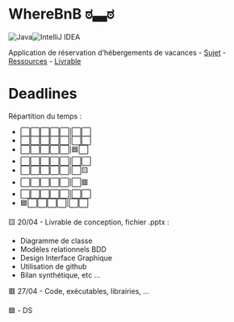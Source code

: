 # WhereBnB ಠ▃ಠ 

![Java](https://img.shields.io/badge/java-%23ED8B00.svg?style=for-the-badge&logo=openjdk&logoColor=white)![IntelliJ IDEA](https://img.shields.io/badge/IntelliJIDEA-000000.svg?style=for-the-badge&logo=intellij-idea&logoColor=white)

Application de réservation d’hébergements de vacances - [Sujet](https://boostcamp.omneseducation.com/course/view.php?id=377194 "Boostcamp !") - [Ressources](https://boostcamp.omneseducation.com/course/view.php?id=377194&section=2#tabs-tree-start "Ressources Java !") - [Livrable](https://boostcamp.omneseducation.com/course/view.php?id=377194&section=4#tabs-tree-start)

# Deadlines

Répartition du temps : 

- ⬜⬜⬜⬜⬜|⬜⬜
- ⬜⬜⬜⬜⬜|⬜⬜
- ⬜⬜⬜⬜⬜|🟦⬜
- ⬜⬜⬜⬜⬜|⬜⬜
- ⬜⬜⬜⬜⬜|⬜🟨
- ⬜⬜⬜⬜⬜|⬜🟥
- ⬜⬜⬜⬜⬜|⬜⬜
- 🟦⬜⬜⬜⬜|⬜⬜

🟨 20/04 - Livrable de conception, fichier .pptx :

* Diagramme de classe
* Modèles relationnels BDD
* Design Interface Graphique
* Utilisation de github
* Bilan synthétique, etc ...

🟥 27/04 - Code, exécutables, librairies, ...

🟦 - DS
